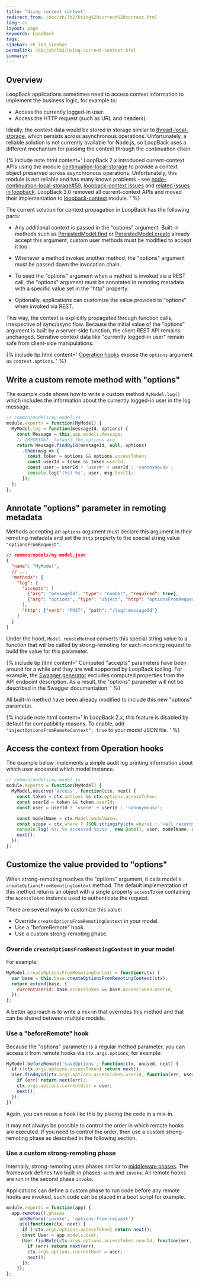 ```yaml
---
title: "Using current context"
redirect_from: /doc/zh/lb2/Using%20current%20context.html
lang: en
layout: page
keywords: LoopBack
tags:
sidebar: zh_lb3_sidebar
permalink: /doc/zh/lb3/Using-current-context.html
summary:
---
```


## Overview

LoopBack applications sometimes need to access context information to implement the business logic, for example to:

* Access the currently logged-in user.
* Access the HTTP request (such as URL and headers).

Ideally, the context data would be stored in storage similar to
[thread-local-storage](https://en.wikipedia.org/wiki/Thread-local_storage),
which persists across asynchronous operations. Unfortunately,
a reliable solution is not currently available for Node.js, so LoopBack uses a different mechanism for passing the context through the continuation chain.

{% include note.html content='
LoopBack 2.x introduced current-context APIs using the module [continuation-local-storage](https://www.npmjs.com/package/continuation-local-storage) to provide a context object preserved across asynchronous operations. Unfortunately, this module is not reliable and has many known problems - see [node-continuation-local-storage#59](https://github.com/othiym23/node-continuation-local-storage/issues/59),
[loopback-context issues](https://github.com/strongloop/loopback-context/issues) and [related issues in loopback](https://github.com/strongloop/loopback/issues?utf8=%E2%9C%93&q=is%3Aissue%20getCurrentContext). LoopBack 3.0 removed all current-context APIs and moved their implementation to [loopback-context](https://github.com/strongloop/loopback-context) module.
' %}

The current solution for context propagation in LoopBack has the following parts:

 - Any additional context is passed in the "options" argument. Built-in methods
  such as
  [PersistedModel.find](http://apidocs.strongloop.com/loopback/#persistedmodel-find)
  or
  [PersistedModel.create](http://apidocs.strongloop.com/loopback/#persistedmodel-create)
  already accept this argument, custom user methods must be modified to accept it
  too.

 - Whenever a method invokes another method, the "options" argument must be passed
 down the invocation chain.

 - To seed the "options" argument when a method is invoked via a REST call, the
  "options" argument must be annotated in remoting metadata with a specific
  value set in the "http" property.

 - Optionally, applications can customize the value provided to "options"
   when invoked via REST.

This way, the context is explicitly propagated through function calls,
irrespective of sync/async flow. Because the initial value of the "options"
argument is built by a server-side function, the client REST API remains
unchanged. Sensitive context data like "currently logged-in user" remain safe
from client-side manipulations.

{% include tip.html content='
[Operation hooks](Operation-hooks.html) expose the `options` argument
as `context.options`.
' %}

## Write a custom remote method with "options"

The example code shows how to write a custom method `MyModel.log()` which
includes the information about the currently logged-in user in the log
message.

```js
// common/models/my-model.js
module.exports = function(MyModel) {
  MyModel.log = function(messageId, options) {
    const Message = this.app.models.Message;
    // IMPORTANT: forward the options arg
    return Message.findById(messageId, null, options)
      .then(msg => {
        const token = options && options.accessToken;
        const userId = token && token.userId;
        const user = userId ? 'user#' + userId : '<anonymous>';
        console.log('(%s) %s', user, msg.text));
      });
  };
};
```

## Annotate "options" parameter in remoting metadata

Methods accepting an `options` argument must declare this argument in their
remoting metadata and set the `http` property to the special string value
`"optionsFromRequest"`.

```json
// common/models/my-model.json
{
  "name": "MyModel",
  // ...
  "methods": {
    "log": {
      "accepts": [
        {"arg": "messageId", "type": "number", "required": true},
        {"arg": "options", "type": "object", "http": "optionsFromRequest"}
      ],
      "http": {"verb": "POST", "path": "/log/:messageId"}
    }
  }
}
```

Under the hood, `Model.remoteMethod` converts this special string value
to a function that will be called by strong-remoting for each incoming request
to build the value for this parameter.

{% include tip.html content='
Computed "accepts" parameters have been around for a while and they are well supported by LoopBack tooling. For example, the [Swagger generator](Swagger-generator.htm) excludes computed properties from the API endpoint description. As a result, the "options" parameter will not be described in the Swagger documentation.
' %}

All built-in method have been already modified to include this new "options"
parameter.

{% include note.html content='
In LoopBack 2.x, this feature is disabled by default for compatibility reasons.  To enable, add `"injectOptionsFromRemoteContext": true` to your model JSON file.
' %}

## Access the context from Operation hooks

The example below implements a simple audit log printing information
about which user accessed which model instance.

```js
// common/models/my-model.js
module.exports = function(MyModel) {
  MyModel.observe('access', function(ctx, next) {
    const token = ctx.options && ctx.options.accessToken;
    const userId = token && token.userId;
    const user = userId ? 'user#' + userId : '<anonymous>';

    const modelName = ctx.Model.modelName;
    const scope = ctx.where ? JSON.stringify(ctx.where) : '<all records>';
    console.log('%s: %s accessed %s:%s', new Date(), user, modelName, scope);
    next();
  });
};
```

## Customize the value provided to "options"

When strong-remoting resolves the "options" argument, it calls model's
`createOptionsFromRemotingContext` method. The default implementation of this
method returns an object with a single property `accessToken` containing
the `AccessToken` instance used to authenticate the request.

There are several ways to customize this value:

- Override `createOptionsFromRemotingContext` in your model.
- Use a "beforeRemote" hook.
- Use a custom strong-remoting phase.

### Override `createOptionsFromRemotingContext` in your model

For example:

```js
MyModel.createOptionsFromRemotingContext = function(ctx) {
  var base = this.base.createOptionsFromRemotingContext(ctx);
  return extend(base, {
    currentUserId: base.accessToken && base.accessToken.userId,
  });
};
```

A better approach is to write a mix-in that overrides this method and that can
be shared between multiple models.

### Use a "beforeRemote" hook

Because the "options" parameter is a regular method parameter, you can access
it from remote hooks via `ctx.args.options`; for example:

```js
MyModel.beforeRemote('saveOptions', function(ctx, unused, next) {
  if (!ctx.args.options.accessToken) return next();
  User.findById(ctx.args.options.accessToken.userId, function(err, user) {
    if (err) return next(err);
    ctx.args.options.currentUser = user;
    next();
  });
})
```

Again, you can reuse a hook like this by placing the code in a mix-in.

It may not always be possible to control the order in which remote hooks are
executed. If you need to control the order, then use a custom
strong-remoting phase as described in the following section.

### Use a custom strong-remoting phase

Internally, strong-remoting uses phases similar to [middleware
phases](https://loopback.io/doc/zh/lb3/Defining-middleware.html). The framework
defines two built-in phases: `auth` and `invoke`. All remote hooks are run in
the second phase `invoke`.

Applications can define a custom phase to run code before any remote hooks are
invoked, such code can be placed in a boot script for example.

```js
module.exports = function(app) {
  app.remotes().phases
    .addBefore('invoke', 'options-from-request')
    .use(function(ctx, next) {
      if (!ctx.args.options.accessToken) return next();
      const User = app.models.User;
      User.findById(ctx.args.options.accessToken.userId, function(err, user) {
        if (err) return next(err);
        ctx.args.options.currentUser = user;
        next();
      });
    });
};
```
